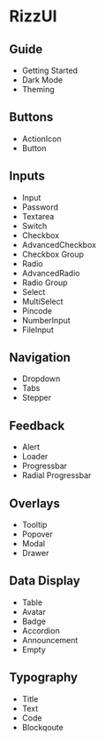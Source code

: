 # RizzUI

## Guide

- Getting Started
- Dark Mode
- Theming

## Buttons

- ActionIcon
- Button

## Inputs

- Input
- Password
- Textarea
- Switch
- Checkbox
- AdvancedCheckbox
- Checkbox Group
- Radio
- AdvancedRadio
- Radio Group
- Select
- MultiSelect
- Pincode
- NumberInput
- FileInput

## Navigation

- Dropdown
- Tabs
- Stepper

## Feedback

- Alert
- Loader
- Progressbar
- Radial Progressbar

## Overlays

- Tooltip
- Popover
- Modal
- Drawer

## Data Display

- Table
- Avatar
- Badge
- Accordion
- Announcement
- Empty

## Typography

- Title
- Text
- Code
- Blockqoute
